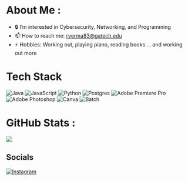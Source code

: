 # About Me :
- 🔒 I’m interested in Cybersecurity, Networking, and Programming
- 📫 How to reach me: rverma83@gatech.edu
- ⚡ Hobbies: Working out, playing piano, reading books ... and working out more

# Tech Stack
![Java](https://img.shields.io/badge/java-%23ED8B00.svg?style=for-the-badge&logo=java&logoColor=white) ![JavaScript](https://img.shields.io/badge/javascript-%23323330.svg?style=for-the-badge&logo=javascript&logoColor=%23F7DF1E) ![Python](https://img.shields.io/badge/python-3670A0?style=for-the-badge&logo=python&logoColor=ffdd54) ![Postgres](https://img.shields.io/badge/postgres-%23316192.svg?style=for-the-badge&logo=postgresql&logoColor=white) ![Adobe Premiere Pro](https://img.shields.io/badge/Adobe%20Premiere%20Pro-9999FF.svg?style=for-the-badge&logo=Adobe%20Premiere%20Pro&logoColor=white) ![Adobe Photoshop](https://img.shields.io/badge/adobephotoshop-%2331A8FF.svg?style=for-the-badge&logo=adobephotoshop&logoColor=white) ![Canva](https://img.shields.io/badge/Canva-%2300C4CC.svg?style=for-the-badge&logo=Canva&logoColor=white)
![Batch](https://img.shields.io/badge/Batch-F9DC3e?style=for-the-badge&logo=babel&logoColor=black)

# GitHub Stats :
![](https://github-readme-stats.vercel.app/api/top-langs/?username=rits12&theme=dark&hide_border=false&include_all_commits=false&count_private=true&layout=compact)

## Socials
[![Instagram](https://img.shields.io/badge/Instagram-%23E4405F.svg?logo=Instagram&logoColor=white)](https://instagram.com/ritvikverma19)

